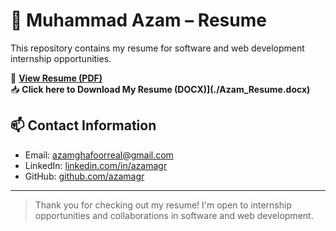 # 💼 Muhammad Azam – Resume

This repository contains my resume for software and web development internship opportunities.

📄 **<a href="https://raw.githubusercontent.com/azamagr/resume/main/Azam_Resume.pdf" target="_blank" rel="noopener">View Resume (PDF)</a>**  
📥 **Click here to Download My Resume (DOCX)](./Azam_Resume.docx)**

## 📫 Contact Information

- Email: [azamghafoorreal@gmail.com](mailto:azamghafoorreal@gmail.com)  
- LinkedIn: [linkedin.com/in/azamagr](https://linkedin.com/in/azamagr)  
- GitHub: [github.com/azamagr](https://github.com/azamagr)

---

> Thank you for checking out my resume! I'm open to internship opportunities and collaborations in software and web development.
